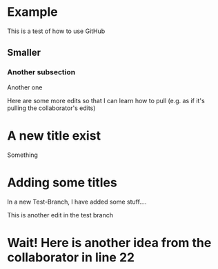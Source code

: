 # Example
This is a test of how to use GitHub


## Smaller 

### Another subsection

Another one

Here are some more edits so that I can learn how to pull (e.g. as if it's pulling the collaborator's edits)

# A new title exist
Something


# Adding some titles
In a new Test-Branch, I have added some stuff....

This is another edit in the test branch

# Wait!  Here is another idea from the collaborator in line 22